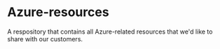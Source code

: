 # Azure-resources
A respository that contains all Azure-related resources that we'd like to share with our customers.
